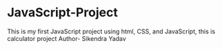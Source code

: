 # JavaScript-Project
This is my first JavaScript project using html, CSS, and JavaScript, this is calculator project
Author- Sikendra Yadav
